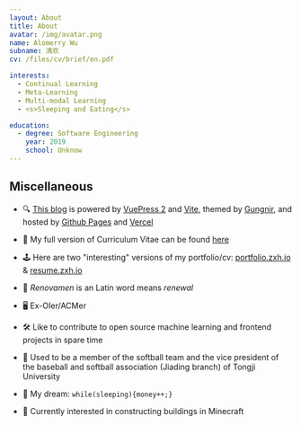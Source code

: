 ```yaml
---
layout: About
title: About
avatar: /img/avatar.png
name: Alomerry Wu
subname: 清欢
cv: /files/cv/brief/en.pdf

interests:
  - Continual Learning
  - Meta-Learning
  - Multi-modal Learning
  - <s>Sleeping and Eating</s>

education:
  - degree: Software Engineering
    year: 2019
    school: Unknow
---
```



## Miscellaneous

- 🔍 [This blog](https://github.com/Renovamen/renovamen.github.io) is powered by [VuePress 2](https://v2.vuepress.vuejs.org/) and [Vite](https://vitejs.dev/), themed by [Gungnir](https://github.com/Renovamen/vuepress-theme-gungnir), and hosted by [Github Pages](https://pages.github.com/) and [Vercel](https://vercel.com)

- 🧐 My full version of Curriculum Vitae can be found [here](/files/cv/full/en.pdf)

- 🕹️ Here are two "interesting" versions of my portfolio/cv: [portfolio.zxh.io](https://portfolio.zxh.io/) & [resume.zxh.io](https://resume.zxh.io/)

- 🎃 *Renovamen* is an Latin word means *renewal*

- 🖥 Ex-OIer/ACMer

- 🛠 Like to contribute to open source machine learning and frontend projects in spare time

- 🥎 Used to be a member of the softball team and the vice president of the baseball and softball association (Jiading branch) of Tongji University

- 🌭 My dream: `while(sleeping){money++;}`

- 🎃 Currently interested in constructing buildings in Minecraft
